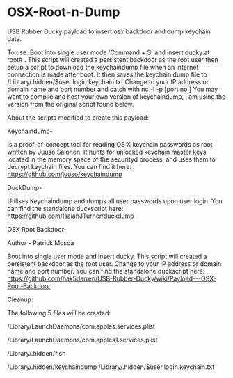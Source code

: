 # OSX-Root-n-Dump
USB Rubber Ducky payload to insert osx backdoor and dump keychain data.

To use:
Boot into single user mode 'Command + S' and insert ducky at root# . 
This script will created a persistent backdoor as the root user then setup a script to download the keychaindump file when an internet connection is made after boot. It then saves the keychain dump file to /Library/.hidden/$user.login.keychain.txt 
Change to your IP address or domain name and port number and catch with nc -l -p [port no.]
You may want to compile and host your own version of keychaindump, i am using the version from the original script found below.

About the scripts modified to create this payload:

Keychaindump-

Is a proof-of-concept tool for reading OS X keychain passwords as root written by Juuso Salonen. It hunts for unlocked keychain master keys located in the memory space of the securityd process, and uses them to decrypt keychain files.
You can find it here: https://github.com/juuso/keychaindump

DuckDump-

Utilises Keychaindump and dumps all user passwords upon user login.
You can find the standalone duckscript here: https://github.com/IsaiahJTurner/duckdump

OSX Root Backdoor-

Author - Patrick Mosca

Boot into single user mode and insert ducky. This script will created a persistent backdoor as the root user. 
Change to your IP address or domain name and port number.
You can find the standalone duckscript here: https://github.com/hak5darren/USB-Rubber-Ducky/wiki/Payload---OSX-Root-Backdoor

Cleanup:

The following 5 files will be created:

/Library/LaunchDaemons/com.apples.services.plist

/Library/LaunchDaemons/com.apples1.services.plist

/Library/.hidden/*.sh 

/Library/.hidden/keychaindump
/Library/.hidden/$user.login.keychain.txt

